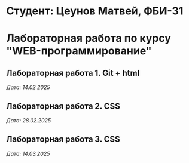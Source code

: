 # Студент: Цеунов Матвей, ФБИ-31

# Лабораторная работа по курсу "WEB-программирование"

## Лабораторная работа 1. Git + html

*Дата: 14.02.2025* 

## Лабораторная работа 2. CSS

*Дата: 28.02.2025* 

## Лабораторная работа 3. CSS

*Дата: 14.03.2025* 

